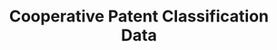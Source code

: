 ---
layout: default
bigquery: https://console.cloud.google.com/bigquery?p=patents-public-data&d=cpc&page=dataset
citation: '“Cooperative Patent Classification” by the EPO and USPTO, for public use. '
contributors: EPO, USPTO
cost: None
description: Cooperative Patent Classification Data contains the scheme and definitions
  of the Cooperative Patent Classification system for classifying patent documents.
  The CPC is the result of a partnership between the EPO and the USPTO in their joint
  effort to develop a common, internationally compatible classification system for
  technical documents, in particular patent publications, which will be used by both
  offices in the patent granting process
documentation: https://www.cooperativepatentclassification.org/cpcSchemeAndDefinitions
last_edit: Mon, 04 Apr 2022 19:07:06 GMT
location: https://www.cooperativepatentclassification.org/index
maintained_by: USPTO, EPO
schema_fields: '[''dateRevised'', ''applicationReferences'', ''definition'', ''breakdownCode'',
  ''not_allocatable'', ''parents'', ''notAllocatable'', ''ipc_concordant'', ''glossary'',
  ''limiting_references'', ''child_groups'', ''sizeCache'', ''date_revised'', ''additional_only'',
  ''limitingReferences'', ''application_references'', ''breakdown_code'', ''informative_references'',
  ''ipcConcordant'', ''synonyms'', ''title_part'', ''informativeReferences'', ''title_full'',
  ''residual_references'', ''children'', ''titleFull'', ''level'', ''childGroups'',
  ''titlePart'', ''status'', ''symbol'', ''residualReferences'']'
shortname: cooperative_patent_classification
tags:
- patents
- science
title: Cooperative Patent Classification Data
uuid: 984374a7-16e9-4b35-9445-458daceb01bf
---